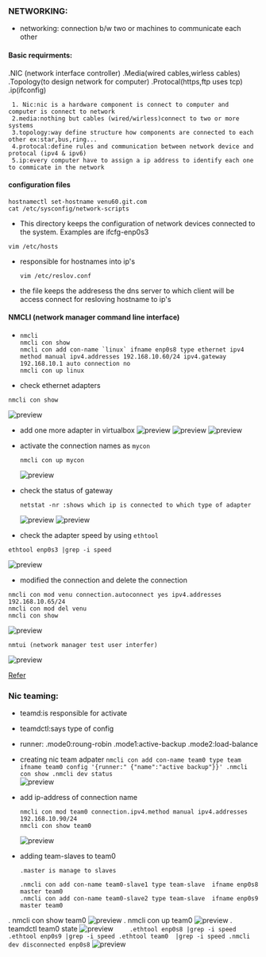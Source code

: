### NETWORKING:
* networking:  connection b/w two or machines to communicate each other 

#### Basic requirments:
 .NIC (network interface controller)
 .Media(wired cables,wirless cables)
 .Topology(to design network for computer)
 .Protocal(https,ftp uses tcp)
 .ip(ifconfig)

```
 1. Nic:nic is a hardware component is connect to computer and computer is connect to network
 2.media:nothing but cables (wired/wirless)connect to two or more systems
 3.topology:way define structure how components are connected to each other ex:star,bus,ring...
 4.protocal:define rules and communication between network device and protocal (ipv4 & ipv6)
 5.ip:every computer have to assign a ip address to identify each one to commicate in the network
```
  
 
#### configuration files
  ```
  hostnamectl set-hostname venu60.git.com
  cat /etc/sysconfig/network-scripts
  ``` 
*  This directory keeps the configuration of network devices 
connected to the system. Examples are ifcfg-enp0s3

  ```
  vim /etc/hosts
  ```
* responsible for hostnames into ip's

  ```
  vim /etc/reslov.conf
  ```
*  the file keeps the addresess the dns server to which client will be access connect for resloving hostname to ip's  


#### NMCLI (network manager command line interface)

*  ```
   nmcli 
   nmcli con show
   nmcli con add con-name `linux` ifname enp0s8 type ethernet ipv4 method manual ipv4.addresses 192.168.10.60/24 ipv4.gateway 192.168.10.1 auto connection no
   nmcli con up linux
   ```
*  check ethernet adapters
  ```
  nmcli con show
  ```
  ![preview](images/nmcli.PNG)   
* add one more adapter in virtualbox
  ![preview](images/nmcli0.PNG)
  ![preview](images/nmcli1.PNG)
  ![preview](images/nmcli2.PNG)
  
* activate the connection names as `mycon`  
  ```
  nmcli con up mycon
  ```
  ![preview](images/nmcli3.PNG)
* check the status of gateway
  
  ```
  netstat -nr :shows which ip is connected to which type of adapter
  ``` 
  ![preview](images/nmcli4.PNG)
  ![preview](images/nmcli5.PNG)
*  check the adapter speed  by using `ethtool`
  
  ```
  ethtool enp0s3 |grep -i speed
  ```  
  ![preview](images/nmcli6.PNG)

*  modified the connection and delete the connection
  ```
  nmcli con mod venu connection.autoconnect yes ipv4.addresses
  192.168.10.65/24
  nmcli con mod del venu
  nmcli con show
  ```  
  ![preview](images/nmcli7.PNG)

   ```
   nmtui (network manager test user interfer)
   ```
  ![preview](images/nmcli8.PNG)

   [Refer](https://www.interserver.net/tips/kb/network-bonding-types-network-bonding/)

   ### Nic teaming:

  * teamd:is responsible for activate
  * teamdctl:says type of config
  *  runner:
    .mode0:roung-robin
    .mode1:active-backup
    .mode2:load-balance
  *  creating nic team adpater 
    ```
    nmcli con add con-name team0 type team ifname team0 config '{runner:" {"name":"active backup"}}'
    .nmcli con show
    .nmcli dev status
    ```  
    ![preview](images/nmcli9.PNG)
  * add ip-address of connection name
    ```
    nmcli con mod team0 connection.ipv4.method manual ipv4.addresses 192.168.10.90/24
    nmcli con show team0
    ```  
    ![preview](images/nmcli10.PNG)
  * adding team-slaves to team0

    ```
    .master is manage to slaves 
    ```
    ``` 
    .nmcli con add con-name team0-slave1 type team-slave  ifname enp0s8 master team0
    .nmcli con add con-name team0-slave2 type team-slave  ifname enp0s9 master team0
    ```  
  . nmcli con show team0
    ![preview](images/nmcli11.PNG)
  . nmcli con up team0
    ![preview](images/nmcli12.PNG)
  . teamdctl team0 state
    ![preview](images/nmcli13.PNG)
    ```    
    .ethtool enp0s8 |grep -i speed 
    .ethtool enp0s9 |grep -i speed
    .ethtool team0  |grep -i speed
    .nmcli dev disconnected enp0s8
    ``` 
    ![preview](images/nmcli14.PNG)

    



     
     
    
      

